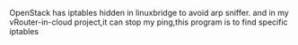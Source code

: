 OpenStack has iptables hidden in linuxbridge to avoid arp sniffer. and in my vRouter-in-cloud project,it can stop my ping,this program is to find specific iptables
